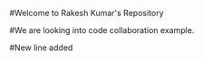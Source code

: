 #Welcome to Rakesh Kumar's Repository


#We are looking into code collaboration example.

#New line added
